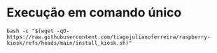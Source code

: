 # Execução em comando único
```shell
bash -c "$(wget -qO- https://raw.githubusercontent.com/tiagojulianoferreira/raspberry-kiosk/refs/heads/main/install_kiosk.sh)"
```